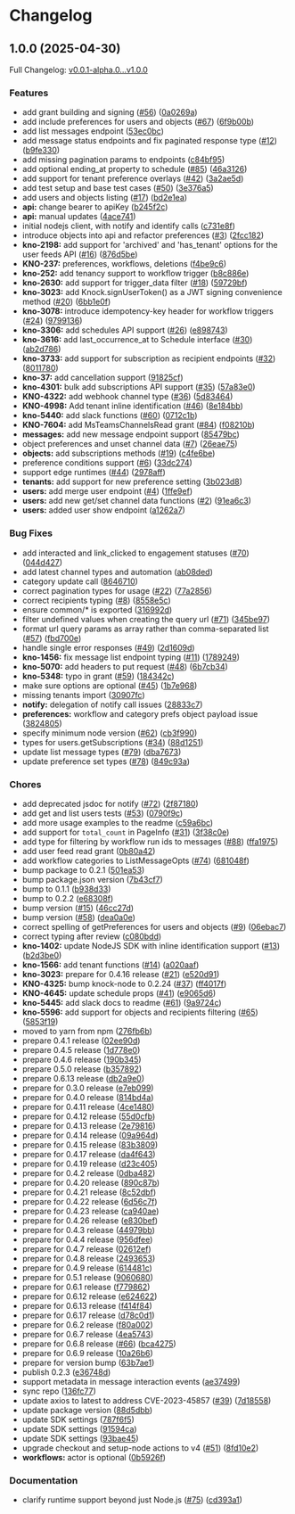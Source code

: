 # Changelog

## 1.0.0 (2025-04-30)

Full Changelog: [v0.0.1-alpha.0...v1.0.0](https://github.com/knocklabs/knock-node/compare/v0.0.1-alpha.0...v1.0.0)

### Features

* add grant building and signing ([#56](https://github.com/knocklabs/knock-node/issues/56)) ([0a0269a](https://github.com/knocklabs/knock-node/commit/0a0269a24cfe47dba76c3e2fb78ef1fc3fefca6f))
* add include preferences for users and objects ([#67](https://github.com/knocklabs/knock-node/issues/67)) ([6f9b00b](https://github.com/knocklabs/knock-node/commit/6f9b00bc6ec6e236a5fa5ab2c483691770f7fe5b))
* add list messages endpoint ([53ec0bc](https://github.com/knocklabs/knock-node/commit/53ec0bc29c91d27e222b2da3602a1819be3b0ba8))
* add message status endpoints and fix paginated response type ([#12](https://github.com/knocklabs/knock-node/issues/12)) ([b9fe330](https://github.com/knocklabs/knock-node/commit/b9fe3308d29e1659cc7082422ec05e420cd8e1c0))
* add missing pagination params to endpoints ([c84bf95](https://github.com/knocklabs/knock-node/commit/c84bf953a274b331306b18424f9d155d8f6c9097))
* add optional ending_at property to schedule ([#85](https://github.com/knocklabs/knock-node/issues/85)) ([46a3126](https://github.com/knocklabs/knock-node/commit/46a31263a3a44daedef348e97bb03e426482f552))
* add support for tenant preference overlays ([#42](https://github.com/knocklabs/knock-node/issues/42)) ([3a2ae5d](https://github.com/knocklabs/knock-node/commit/3a2ae5d6792decf85b1c92a277ba86fea6bdb48e))
* add test setup and base test cases ([#50](https://github.com/knocklabs/knock-node/issues/50)) ([3e376a5](https://github.com/knocklabs/knock-node/commit/3e376a54136bb5abbe833eba1051a966bab0d685))
* add users and objects listing ([#17](https://github.com/knocklabs/knock-node/issues/17)) ([bd2e1ea](https://github.com/knocklabs/knock-node/commit/bd2e1eae9fe4fe1913c6a90f5fbf2acac29d0598))
* **api:** change bearer to apiKey ([b245f2c](https://github.com/knocklabs/knock-node/commit/b245f2cd9b59af73bc983884dcbfafe53eefbe68))
* **api:** manual updates ([4ace741](https://github.com/knocklabs/knock-node/commit/4ace741974e8b5293778fc89b2ae819570ca0794))
* initial nodejs client, with notify and identify calls ([c731e8f](https://github.com/knocklabs/knock-node/commit/c731e8f3c338077d16b60046145223b90095a218))
* introduce objects into api and refactor preferences ([#3](https://github.com/knocklabs/knock-node/issues/3)) ([2fcc182](https://github.com/knocklabs/knock-node/commit/2fcc18252f25af8a84e893b07a136778a1d0ed2e))
* **kno-2198:** add support for 'archived' and 'has_tenant' options for the user feeds API ([#16](https://github.com/knocklabs/knock-node/issues/16)) ([876d5be](https://github.com/knocklabs/knock-node/commit/876d5be545fb360afa2e94b4ff74251433c0b029))
* **KNO-237:** preferences, workflows, deletions ([f4be9c6](https://github.com/knocklabs/knock-node/commit/f4be9c6c508e20fd99cbbe5332f6afb70d689765))
* **kno-252:** add tenancy support to workflow trigger ([b8c886e](https://github.com/knocklabs/knock-node/commit/b8c886eab2980e8b11f5b01f7c285d2e52fcc841))
* **kno-2630:** add support for trigger_data filter ([#18](https://github.com/knocklabs/knock-node/issues/18)) ([59729bf](https://github.com/knocklabs/knock-node/commit/59729bf6316f8b9388f42475684b0737ef1680dd))
* **kno-3023:** add Knock.signUserToken() as a JWT signing convenience method ([#20](https://github.com/knocklabs/knock-node/issues/20)) ([6bb1e0f](https://github.com/knocklabs/knock-node/commit/6bb1e0f201bc6a6260b3989f9e00625b11c48826))
* **kno-3078:** introduce idempotency-key header for workflow triggers ([#24](https://github.com/knocklabs/knock-node/issues/24)) ([9799136](https://github.com/knocklabs/knock-node/commit/9799136bbbc263411579b112f7c4ae66f159da90))
* **kno-3306:** add schedules API support ([#26](https://github.com/knocklabs/knock-node/issues/26)) ([e898743](https://github.com/knocklabs/knock-node/commit/e898743218c697df884c19c8c149dc3aac0ec832))
* **kno-3616:** add last_occurrence_at to Schedule interface ([#30](https://github.com/knocklabs/knock-node/issues/30)) ([ab2d786](https://github.com/knocklabs/knock-node/commit/ab2d786278e7bfc8bf1fd6e4d84e52744ff5e0ba))
* **kno-3733:** add support for subscription as recipient endpoints ([#32](https://github.com/knocklabs/knock-node/issues/32)) ([8011780](https://github.com/knocklabs/knock-node/commit/8011780ae881eef26cc403b3d79b327f52651b13))
* **kno-37:** add cancellation support ([91825cf](https://github.com/knocklabs/knock-node/commit/91825cf7c24715a7af24fd04d83ad36c878de827))
* **kno-4301:** bulk add subscriptions API support ([#35](https://github.com/knocklabs/knock-node/issues/35)) ([57a83e0](https://github.com/knocklabs/knock-node/commit/57a83e02d2d96136ce932168815c7b87a24544ee))
* **KNO-4322:** add webhook channel type ([#36](https://github.com/knocklabs/knock-node/issues/36)) ([5d83464](https://github.com/knocklabs/knock-node/commit/5d834645eb30d1f50f66555ecf108fa907d1c9d0))
* **KNO-4998:** Add tenant inline identification  ([#46](https://github.com/knocklabs/knock-node/issues/46)) ([8e184bb](https://github.com/knocklabs/knock-node/commit/8e184bbafa5e665f195536c817d81c34c70f710f))
* **kno-5440:** add slack functions ([#60](https://github.com/knocklabs/knock-node/issues/60)) ([0712c1b](https://github.com/knocklabs/knock-node/commit/0712c1b7fdaff59acd195a29641cfbbb823096dd))
* **KNO-7604:** add MsTeamsChannelsRead grant ([#84](https://github.com/knocklabs/knock-node/issues/84)) ([f08210b](https://github.com/knocklabs/knock-node/commit/f08210b60707f862a21de6b15d1856c3ce47e262))
* **messages:** add new message endpoint support ([85479bc](https://github.com/knocklabs/knock-node/commit/85479bc2fc638a8da453f0f968e275e41d422767))
* object preferences and unset channel data ([#7](https://github.com/knocklabs/knock-node/issues/7)) ([26eae75](https://github.com/knocklabs/knock-node/commit/26eae752ca17f64d427a9ff6496d446119cc10f0))
* **objects:** add subscriptions methods ([#19](https://github.com/knocklabs/knock-node/issues/19)) ([c4fe6be](https://github.com/knocklabs/knock-node/commit/c4fe6bef916303230db67d6581ec578175192285))
* preference conditions support ([#6](https://github.com/knocklabs/knock-node/issues/6)) ([33dc274](https://github.com/knocklabs/knock-node/commit/33dc274012cd88aac519e044b5346ed0e04925c6))
* support edge runtimes ([#44](https://github.com/knocklabs/knock-node/issues/44)) ([2978aff](https://github.com/knocklabs/knock-node/commit/2978aff009243f432a156c2eadbcaa13c8e4af96))
* **tenants:** add support for new preference setting ([3b023d8](https://github.com/knocklabs/knock-node/commit/3b023d8da14bee216c602223543070c3ac31d6f0))
* **users:** add merge user endpoint ([#4](https://github.com/knocklabs/knock-node/issues/4)) ([1ffe9ef](https://github.com/knocklabs/knock-node/commit/1ffe9ef090b841b675d0af5d8051b6c5610b4a5b))
* **users:** add new get/set channel data functions ([#2](https://github.com/knocklabs/knock-node/issues/2)) ([91ea6c3](https://github.com/knocklabs/knock-node/commit/91ea6c3d00a304a11cee1bda9c8aaf62c250607b))
* **users:** added user show endpoint ([a1262a7](https://github.com/knocklabs/knock-node/commit/a1262a71d3ad7521f421d2cb3a07492e91fa01bf))


### Bug Fixes

* add interacted and link_clicked to engagement statuses ([#70](https://github.com/knocklabs/knock-node/issues/70)) ([044d427](https://github.com/knocklabs/knock-node/commit/044d42724307bc690fda6bb72201b2904a8e25ff))
* add latest channel types and automation ([ab08ded](https://github.com/knocklabs/knock-node/commit/ab08dede2adf7bf9be1a848218f1d75716849ae8))
* category update call ([8646710](https://github.com/knocklabs/knock-node/commit/8646710454bbadc0305285894832aa5fafc087e6))
* correct pagination types for usage ([#22](https://github.com/knocklabs/knock-node/issues/22)) ([77a2856](https://github.com/knocklabs/knock-node/commit/77a28565bd5196b37c98e4944ae41f32a5a636a8))
* correct recipients typing ([#8](https://github.com/knocklabs/knock-node/issues/8)) ([8558e5c](https://github.com/knocklabs/knock-node/commit/8558e5cc0d6b0e08acfbd92c91e2510d9486828b))
* ensure common/* is exported ([316992d](https://github.com/knocklabs/knock-node/commit/316992de28071d5098774147c89b192aafe99d9f))
* filter undefined values when creating the query url ([#71](https://github.com/knocklabs/knock-node/issues/71)) ([345be97](https://github.com/knocklabs/knock-node/commit/345be979f3c98c3ca3657b794cc9309545f1c3ba))
* format url query params as array rather than comma-separated list ([#57](https://github.com/knocklabs/knock-node/issues/57)) ([fbd700e](https://github.com/knocklabs/knock-node/commit/fbd700eca6e541db0fd9d2fcf530ef9b4b45915c))
* handle single error responses ([#49](https://github.com/knocklabs/knock-node/issues/49)) ([2d1609d](https://github.com/knocklabs/knock-node/commit/2d1609d4e3effe50cda28582a40f4e0ccb600bf0))
* **kno-1456:** fix message list endpoint typing ([#11](https://github.com/knocklabs/knock-node/issues/11)) ([1789249](https://github.com/knocklabs/knock-node/commit/17892498fa559b022b985dc7b70f158dc35e6bcd))
* **kno-5070:** add headers to put request ([#48](https://github.com/knocklabs/knock-node/issues/48)) ([6b7cb34](https://github.com/knocklabs/knock-node/commit/6b7cb34fb2da035a6b28422c9b3ca513d7b072d4))
* **kno-5348:** typo in grant ([#59](https://github.com/knocklabs/knock-node/issues/59)) ([184342c](https://github.com/knocklabs/knock-node/commit/184342c6f82228798640489e2e337a9ab7f22afd))
* make sure options are optional ([#45](https://github.com/knocklabs/knock-node/issues/45)) ([1b7e968](https://github.com/knocklabs/knock-node/commit/1b7e968da8851f9e2231ab64772229c527f69cd6))
* missing tenants import ([30907fc](https://github.com/knocklabs/knock-node/commit/30907fce8d98754050fc872b436446632261a5eb))
* **notify:** delegation of notify call issues ([28833c7](https://github.com/knocklabs/knock-node/commit/28833c7536e17bcb688eeafdfd5494adda6f87b1))
* **preferences:** workflow and category prefs object payload issue ([3824805](https://github.com/knocklabs/knock-node/commit/3824805046ef03280352c15e4298f9b9dcfaa23a))
* specify minimum node version ([#62](https://github.com/knocklabs/knock-node/issues/62)) ([cb3f990](https://github.com/knocklabs/knock-node/commit/cb3f99032d2132454dc7defe72e22ad956a2fcdb))
* types for users.getSubscriptions ([#34](https://github.com/knocklabs/knock-node/issues/34)) ([88d1251](https://github.com/knocklabs/knock-node/commit/88d1251c03398ad8a63bb776f1c9d559ef76e04e))
* update list message types ([#79](https://github.com/knocklabs/knock-node/issues/79)) ([dba7673](https://github.com/knocklabs/knock-node/commit/dba7673536333645c877925abd66f7116978214e))
* update preference set types ([#78](https://github.com/knocklabs/knock-node/issues/78)) ([849c93a](https://github.com/knocklabs/knock-node/commit/849c93ad35ad342963c99cf80d214526ef8cc054))


### Chores

* add deprecated jsdoc for notify ([#72](https://github.com/knocklabs/knock-node/issues/72)) ([2f87180](https://github.com/knocklabs/knock-node/commit/2f8718072b69b2aabaf938eb420f1fa2f425d663))
* add get and list users tests ([#53](https://github.com/knocklabs/knock-node/issues/53)) ([0790f9c](https://github.com/knocklabs/knock-node/commit/0790f9c3af294e012af55abe7a27f8691f7f3be7))
* add more usage examples to the readme ([c59a6bc](https://github.com/knocklabs/knock-node/commit/c59a6bc663c72be6470e76b00abcaaa3db8f150c))
* add support for `total_count` in PageInfo ([#31](https://github.com/knocklabs/knock-node/issues/31)) ([3f38c0e](https://github.com/knocklabs/knock-node/commit/3f38c0e0bca999b024876812fb37edb7bbc4bae4))
* add type for filtering by workflow run ids to messages ([#88](https://github.com/knocklabs/knock-node/issues/88)) ([ffa1975](https://github.com/knocklabs/knock-node/commit/ffa1975502092792141c0d7c4a04e659f799faf0))
* add user feed read grant ([0b80a42](https://github.com/knocklabs/knock-node/commit/0b80a422c0d4d09f722cb27441a793ac3c5b4be6))
* add workflow categories to ListMessageOpts ([#74](https://github.com/knocklabs/knock-node/issues/74)) ([681048f](https://github.com/knocklabs/knock-node/commit/681048f57d66e0172a3a2bdbc530d2dd83806d5a))
* bump package to 0.2.1 ([501ea53](https://github.com/knocklabs/knock-node/commit/501ea53493feb7a7167a226859b957251ccef8d1))
* bump package.json version ([7b43cf7](https://github.com/knocklabs/knock-node/commit/7b43cf704aff5accafd4ec39fba8a3bd273fb601))
* bump to 0.1.1 ([b938d33](https://github.com/knocklabs/knock-node/commit/b938d332b675b04eef689f9d984e813589a30722))
* bump to 0.2.2 ([e68308f](https://github.com/knocklabs/knock-node/commit/e68308fe02a59d8fc6ff2308d130bdf2a2f86fcf))
* bump version ([#15](https://github.com/knocklabs/knock-node/issues/15)) ([46cc27d](https://github.com/knocklabs/knock-node/commit/46cc27d38b3d11ae5fbfa720e0dab76fccf169e4))
* bump version ([#58](https://github.com/knocklabs/knock-node/issues/58)) ([dea0a0e](https://github.com/knocklabs/knock-node/commit/dea0a0ed0d205f38aa55e3b655157e265d9bd3b3))
* correct spelling of getPreferences for users and objects ([#9](https://github.com/knocklabs/knock-node/issues/9)) ([06ebac7](https://github.com/knocklabs/knock-node/commit/06ebac79f2779da69bc6700aa6a3b3fca2d3d18f))
* correct typing after review ([c080bdd](https://github.com/knocklabs/knock-node/commit/c080bdd5543859d7f20909ef38fe9760fe63c50e))
* **kno-1402:** update NodeJS SDK with inline identification support ([#13](https://github.com/knocklabs/knock-node/issues/13)) ([b2d3be0](https://github.com/knocklabs/knock-node/commit/b2d3be01d5d9f8c91e29da9afa4aac5460517394))
* **kno-1566:** add tenant functions ([#14](https://github.com/knocklabs/knock-node/issues/14)) ([a020aaf](https://github.com/knocklabs/knock-node/commit/a020aafa371be179ec741d381360fe687697ca09))
* **kno-3023:** prepare for 0.4.16 release ([#21](https://github.com/knocklabs/knock-node/issues/21)) ([e520d91](https://github.com/knocklabs/knock-node/commit/e520d91c9b5464fd74517c706bce5ef328140b1b))
* **KNO-4325:** bump knock-node to 0.2.24 ([#37](https://github.com/knocklabs/knock-node/issues/37)) ([ff4017f](https://github.com/knocklabs/knock-node/commit/ff4017fd20eb50473ed52c838bf57685986c9208))
* **KNO-4645:** update schedule props ([#41](https://github.com/knocklabs/knock-node/issues/41)) ([e9065d6](https://github.com/knocklabs/knock-node/commit/e9065d660647a3b347da9538f49ab8debc9bd335))
* **kno-5445:** add slack docs to readme ([#61](https://github.com/knocklabs/knock-node/issues/61)) ([9a9724c](https://github.com/knocklabs/knock-node/commit/9a9724c9ddf4dd070f5f9827219ad3810f2a8e2c))
* **kno-5596:** add support for objects and recipients filtering ([#65](https://github.com/knocklabs/knock-node/issues/65)) ([5853f19](https://github.com/knocklabs/knock-node/commit/5853f192c18bc88c9c3ec398b6d2e2252b9660e0))
* moved to yarn from npm ([276fb6b](https://github.com/knocklabs/knock-node/commit/276fb6bfd3de9a982f5086453b3a1b4355670161))
* prepare 0.4.1 release ([02ee90d](https://github.com/knocklabs/knock-node/commit/02ee90d1f1bf3027c740e8a20548f9c55e46b7e0))
* prepare 0.4.5 release ([1d778e0](https://github.com/knocklabs/knock-node/commit/1d778e056f00ed38f8493dcd340e349057faf0b1))
* prepare 0.4.6 release ([190b345](https://github.com/knocklabs/knock-node/commit/190b34515a238e7aff10c1fd7e3f3fc874ce950c))
* prepare 0.5.0 release ([b357892](https://github.com/knocklabs/knock-node/commit/b3578926b42af531fd0159cd6fbe7f4b8fb6ffcc))
* prepare 0.6.13 release ([db2a9e0](https://github.com/knocklabs/knock-node/commit/db2a9e0e0a78d453451b539e48781801af65ce27))
* prepare for 0.3.0 release ([e7eb099](https://github.com/knocklabs/knock-node/commit/e7eb099a51d95d5167fd8eb25360b2cbb120c845))
* prepare for 0.4.0 release ([814bd4a](https://github.com/knocklabs/knock-node/commit/814bd4a038ece89a5a29027fecca2e9eaf109e55))
* prepare for 0.4.11 release ([4ce1480](https://github.com/knocklabs/knock-node/commit/4ce14800910bd9c659b60e47e8d30af3f4e059e6))
* prepare for 0.4.12 release ([55d0cfb](https://github.com/knocklabs/knock-node/commit/55d0cfb1a89eadec336a4b0d6db9004de7278f86))
* prepare for 0.4.13 release ([2e79816](https://github.com/knocklabs/knock-node/commit/2e79816a20cb07007a2f51e546c8c17b55d2de28))
* prepare for 0.4.14 release ([09a964d](https://github.com/knocklabs/knock-node/commit/09a964d27b8e22e40f9d50ee141983b198b88db3))
* prepare for 0.4.15 release ([83b3809](https://github.com/knocklabs/knock-node/commit/83b3809f01e9283cbac4fc8173205bfb8b801549))
* prepare for 0.4.17 release ([da4f643](https://github.com/knocklabs/knock-node/commit/da4f643713b692dc8644fb7dd8cde5427e1358e9))
* prepare for 0.4.19 release ([d23c405](https://github.com/knocklabs/knock-node/commit/d23c405225c9fb7bcf84af25f062f61c48071dd0))
* prepare for 0.4.2 release ([0dba482](https://github.com/knocklabs/knock-node/commit/0dba4822a5b55aab6324c6bf153c0a0348418e73))
* prepare for 0.4.20 release ([890c87b](https://github.com/knocklabs/knock-node/commit/890c87b9d3c98766d5a6bab82c0aab9d3505e0a4))
* prepare for 0.4.21 release ([8c52dbf](https://github.com/knocklabs/knock-node/commit/8c52dbf48c01ef9b956ee2748303deb60f12fe9d))
* prepare for 0.4.22 release ([6d56c7f](https://github.com/knocklabs/knock-node/commit/6d56c7f4e46cd470de0b547f6c552343f8dc237d))
* prepare for 0.4.23 release ([ca940ae](https://github.com/knocklabs/knock-node/commit/ca940ae45238010393f61b95c1685f193657a0e1))
* prepare for 0.4.26 release ([e830bef](https://github.com/knocklabs/knock-node/commit/e830bef47c6b27ed27b4f6a0277ba1c3acb15198))
* prepare for 0.4.3 release ([44979bb](https://github.com/knocklabs/knock-node/commit/44979bb776d7828fe70188bd4cfa4b8f60f72c5b))
* prepare for 0.4.4 release ([956dfee](https://github.com/knocklabs/knock-node/commit/956dfee99e8cc1c5774ba192f9ff8726afd03cbe))
* prepare for 0.4.7 release ([02612ef](https://github.com/knocklabs/knock-node/commit/02612ef33631ea1cee02fe8fa4917ddc08d4cd7f))
* prepare for 0.4.8 release ([2493653](https://github.com/knocklabs/knock-node/commit/24936532d5fcf90cccd89e839bc88e4c0db74540))
* prepare for 0.4.9 release ([614481c](https://github.com/knocklabs/knock-node/commit/614481c5479d65117c5b6016decd13926d957de2))
* prepare for 0.5.1 release ([9060680](https://github.com/knocklabs/knock-node/commit/90606807fc961164db2289a4ada50b5ee707c4c7))
* prepare for 0.6.1 release ([f779862](https://github.com/knocklabs/knock-node/commit/f7798627e8211fc1f478fb3aeace22d50e7f4165))
* prepare for 0.6.12 release ([e624622](https://github.com/knocklabs/knock-node/commit/e62462228285bab539566aa0b6485d86bd4e36b2))
* prepare for 0.6.13 release ([f414f84](https://github.com/knocklabs/knock-node/commit/f414f84fe5c837e1c8de1b2357f16bf85d21188a))
* prepare for 0.6.17 release ([d78c0d1](https://github.com/knocklabs/knock-node/commit/d78c0d199bcea489c8351ed84d22d2f5056457cf))
* prepare for 0.6.2 release ([f80a002](https://github.com/knocklabs/knock-node/commit/f80a002980f593d34ed19524c0e0851256c56551))
* prepare for 0.6.7 release ([4ea5743](https://github.com/knocklabs/knock-node/commit/4ea574309c903a909227d268ea18172732450af7))
* prepare for 0.6.8 release ([#66](https://github.com/knocklabs/knock-node/issues/66)) ([bca4275](https://github.com/knocklabs/knock-node/commit/bca4275d1c03b66ee3f180ffb710f81a92c56f37))
* prepare for 0.6.9 release ([10a26b6](https://github.com/knocklabs/knock-node/commit/10a26b606a4944375a78e3e87828141fbbe1f823))
* prepare for version bump ([63b7ae1](https://github.com/knocklabs/knock-node/commit/63b7ae18ac3316615c94ad932e359cd635afff20))
* publish 0.2.3 ([e36748d](https://github.com/knocklabs/knock-node/commit/e36748d34ef7f13c44f27f3811c662e7e4d25d7a))
* support metadata in message interaction events ([ae37499](https://github.com/knocklabs/knock-node/commit/ae374994fa2d3ca270dbc61b774fc2c07a1792b6))
* sync repo ([136fc77](https://github.com/knocklabs/knock-node/commit/136fc778751681736957e34c29aa5a1e40b323e8))
* update axios to latest to address CVE-2023-45857 ([#39](https://github.com/knocklabs/knock-node/issues/39)) ([7d18558](https://github.com/knocklabs/knock-node/commit/7d1855890f87001d8b74c6d8ba0035b772650251))
* update package version ([88d5dbb](https://github.com/knocklabs/knock-node/commit/88d5dbb3ca4897ab921f416d3637d83dcb0bcef8))
* update SDK settings ([787f6f5](https://github.com/knocklabs/knock-node/commit/787f6f521b05ccb3bba4da4486f9d1c9c3892187))
* update SDK settings ([91594ca](https://github.com/knocklabs/knock-node/commit/91594ca4f6d70d577939eb91f56967a54d62005e))
* update SDK settings ([93bae45](https://github.com/knocklabs/knock-node/commit/93bae450e2de6f00363b79c2d9530bae60a2612e))
* upgrade checkout and setup-node actions to v4 ([#51](https://github.com/knocklabs/knock-node/issues/51)) ([8fd10e2](https://github.com/knocklabs/knock-node/commit/8fd10e264afe1d05f3aa3142578a3d3e0178326f))
* **workflows:** actor is optional ([0b5926f](https://github.com/knocklabs/knock-node/commit/0b5926ff4d1839e0c10da1016f695a36cac89c9c))


### Documentation

* clarify runtime support beyond just Node.js ([#75](https://github.com/knocklabs/knock-node/issues/75)) ([cd393a1](https://github.com/knocklabs/knock-node/commit/cd393a16dbe88b62f172e34823913b4f567b0104))
